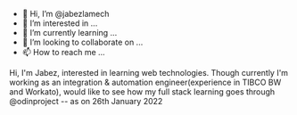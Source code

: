- 👋 Hi, I’m @jabezlamech
- 👀 I’m interested in ...
- 🌱 I’m currently learning ...
- 💞️ I’m looking to collaborate on ...
- 📫 How to reach me ...

<!---
jabezlamech/jabezlamech is a ✨ special ✨ repository because its `README.md` (this file) appears on your GitHub profile.
You can click the Preview link to take a look at your changes.
--->

Hi, I'm Jabez, interested in learning web technologies. Though currently I'm working as an integration & automation engineer(experience in TIBCO BW and Workato), would like to see how my full stack learning goes through @odinproject
-- as on 26th January 2022
